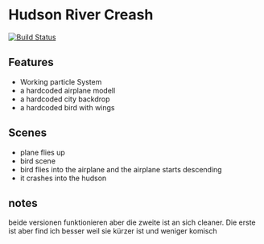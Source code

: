 <h1 class="code-line" data-line-start=0 data-line-end=1 ><a id="Hudson_River_Creash_0"></a>Hudson River Creash</h1>
<p class="has-line-data" data-line-start="3" data-line-end="4"><a href="https://travis-ci.org/joemccann/dillinger"><img src="https://travis-ci.org/joemccann/dillinger.svg?branch=master" alt="Build Status"></a></p>
<h2 class="code-line" data-line-start=6 data-line-end=7 ><a id="Features_6"></a>Features</h2>
<ul>
<li class="has-line-data" data-line-start="8" data-line-end="9">Working particle System</li>
<li class="has-line-data" data-line-start="9" data-line-end="10">a hardcoded airplane modell</li>
<li class="has-line-data" data-line-start="10" data-line-end="11">a hardcoded city backdrop</li>
<li class="has-line-data" data-line-start="11" data-line-end="12">a hardcoded bird with wings</li>
</ul>
<h2 class="code-line" data-line-start=16 data-line-end=17 ><a id="Scenes_16"></a>Scenes</h2>
<ul>
<li class="has-line-data" data-line-start="18" data-line-end="19">plane flies up</li>
<li class="has-line-data" data-line-start="19" data-line-end="20">bird scene</li>
<li class="has-line-data" data-line-start="20" data-line-end="21">bird flies into the airplane and the airplane starts descending</li>
<li class="has-line-data" data-line-start="21" data-line-end="23">it crashes into the hudson</li>
</ul>
<h2 class="code-line" data-line-start=6 data-line-end=7 ><a id="Features_6"></a>notes</h2>
beide versionen funktionieren aber die zweite ist an sich cleaner. Die erste ist aber find ich besser weil sie kürzer ist und weniger komisch
